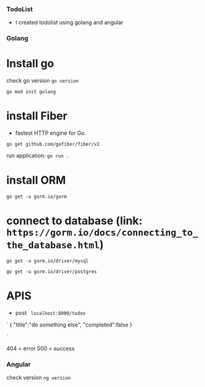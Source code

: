 ### TodoList ###
- I created todolist using golang and angular

### Golang ###

# Install go
check go version `go version`

`go mod init golang`

# install Fiber 
- fastest HTTP engine for Go.

`go get github.com/gofiber/fiber/v2`

run application: `go run .`

# install ORM
`go get -u gorm.io/gorm`

# connect to database (link: `https://gorm.io/docs/connecting_to_the_database.html`)
`go get -u gorm.io/driver/mysql`

`go get -u gorm.io/driver/postgres`


# APIS

- post ` localhost:8000/todos`

`
  {
    "title":"do something else",
    "completed":false
  }

`

404 = error
500 = success


### Angular ###

check version `ng version`
